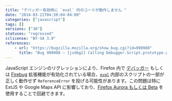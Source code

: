 ```yaml
---
title: "デバッガー有効時に `eval` 内のコードが動作しません "
date: "2014-03-21T04:50:04-04:00"
categories: ["javascript"]
tags: []
versions: ["30"]
statuses: "regressed"
cclicense: "BY-SA 3.0"
references:
    - url: "https://bugzilla.mozilla.org/show_bug.cgi?id=998908"
      title: "Bug 998908 – [jsdbg2] Calling Debugger.Script.prototype.getChildScripts causes errors to be thrown that otherwise wouldn\'t be"
---
```

JavaScript エンジンのリグレッションにより、Firefox 内で [デバッガー](https://developer.mozilla.org/docs/Tools/Debugger) もしくは [Firebug](https://getfirebug.com/) 拡張機能が有効化されている場合、[`eval`](https://developer.mozilla.org/docs/Web/JavaScript/Reference/Global_Objects/eval) 内部のスクリプトの一部が正しく動作せず `ReferenceError` を投げる可能性があります。この問題は特に ExtJS や Google Maps API に影響しており、[Firefox Aurora もしくは Beta](https://www.mozilla.jp/firefox/preview/) を使用することで回避できます。
